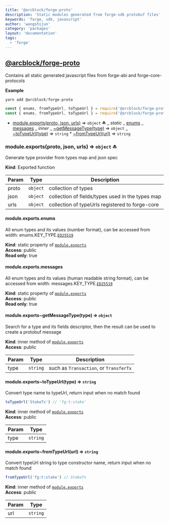 ```yaml
---
title: '@arcblock/forge-proto'
description: 'Static modules generated from forge-sdk protobuf files'
keywords: 'forge, sdk, javascript'
author: 'wangshijun'
category: 'packages'
layout: 'documentation'
tags:
  - 'forge'
---
```


<a name="module_@arcblock/forge-proto"></a>


## [**@arcblock/forge-proto**](https://github.com/arcblock/forge-proto)

Contains all static generated javascript files from forge-abi and forge-core-protocols

**Example**  

```js
yarn add @arcblock/forge-proto

const { enums, fromTypeUrl, toTypeUrl } = require('@arcblock/forge-proto'); // full version, larger bundle
const { enums, fromTypeUrl, toTypeUrl } = require('@arcblock/forge-proto/lite'); // lite version, smaller bundle
```

* [module.exports(proto, json, urls)](#exp_module_@arcblock/forge-proto--module.exports) ⇒ `object` ⏏
      _ _static_
        _ [enums](#module_@arcblock/forge-proto--module.exports.enums)
        _ [messages](#module_@arcblock/forge-proto--module.exports.messages)
      _ _inner_
        _ [~getMessageType(type)](#module_@arcblock/forge-proto--module.exports..getMessageType) ⇒ `object`
        _ [~toTypeUrl(type)](#module_@arcblock/forge-proto--module.exports..toTypeUrl) ⇒ `string`
        \* [~fromTypeUrl(url)](#module_@arcblock/forge-proto--module.exports..fromTypeUrl) ⇒ `string`

<a name="exp_module_@arcblock/forge-proto--module.exports"></a>

### module.exports(proto, json, urls) ⇒ `object` ⏏

Generate type provider from types map and json spec

**Kind**: Exported function  

| Param | Type     | Description                                      |
| ----- | -------- | ------------------------------------------------ |
| proto | `object` | collection of types                              |
| json  | `object` | collection of fields/types used in the types map |
| urls  | `object` | collection of typeUrls registered to forge-core  |

<a name="module_@arcblock/forge-proto--module.exports.enums"></a>

#### module.exports.enums

All enum types and its values (number format), can be accessed from width: enums.KEY_TYPE.[`ED25519`](https://github.com/ArcBlock/forge-js/commit/ED25519)

**Kind**: static property of [`module.exports`](#exp_module_@arcblock/forge-proto--module.exports)  
**Access**: public  
**Read only**: true  
<a name="module_@arcblock/forge-proto--module.exports.messages"></a>

#### module.exports.messages

All enum types and its values (human readable string format), can be accessed from width: messages.KEY_TYPE.[`ED25519`](https://github.com/ArcBlock/forge-js/commit/ED25519)

**Kind**: static property of [`module.exports`](#exp_module_@arcblock/forge-proto--module.exports)  
**Access**: public  
**Read only**: true  
<a name="module_@arcblock/forge-proto--module.exports..getMessageType"></a>

#### module.exports~getMessageType(type) ⇒ `object`

Search for a type and its fields descriptor, then the result can be used to create a protobuf message

**Kind**: inner method of [`module.exports`](#exp_module_@arcblock/forge-proto--module.exports)  
**Access**: public  

| Param | Type     | Description                            |
| ----- | -------- | -------------------------------------- |
| type  | `string` | such as `Transaction`, or `TransferTx` |

<a name="module_@arcblock/forge-proto--module.exports..toTypeUrl"></a>

#### module.exports~toTypeUrl(type) ⇒ `string`

Convert type name to typeUrl, return input when no match found

```javascript
toTypeUrl('StakeTx') // 'fg:t:stake'
```

**Kind**: inner method of [`module.exports`](#exp_module_@arcblock/forge-proto--module.exports)  
**Access**: public  

| Param | Type     |
| ----- | -------- |
| type  | `string` |

<a name="module_@arcblock/forge-proto--module.exports..fromTypeUrl"></a>

#### module.exports~fromTypeUrl(url) ⇒ `string`

Convert typeUrl string to type constructor name, return input when no match found

```javascript
fromTypeUrl('fg:t:stake') // StakeTx
```

**Kind**: inner method of [`module.exports`](#exp_module_@arcblock/forge-proto--module.exports)  
**Access**: public  

| Param | Type     |
| ----- | -------- |
| url   | `string` |

  